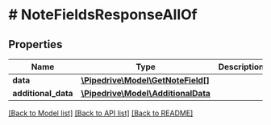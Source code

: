# # NoteFieldsResponseAllOf

## Properties

Name | Type | Description | Notes
------------ | ------------- | ------------- | -------------
**data** | [**\Pipedrive\Model\GetNoteField[]**](GetNoteField.md) |  | [optional]
**additional_data** | [**\Pipedrive\Model\AdditionalData**](AdditionalData.md) |  | [optional]

[[Back to Model list]](../../README.md#models) [[Back to API list]](../../README.md#endpoints) [[Back to README]](../../README.md)
